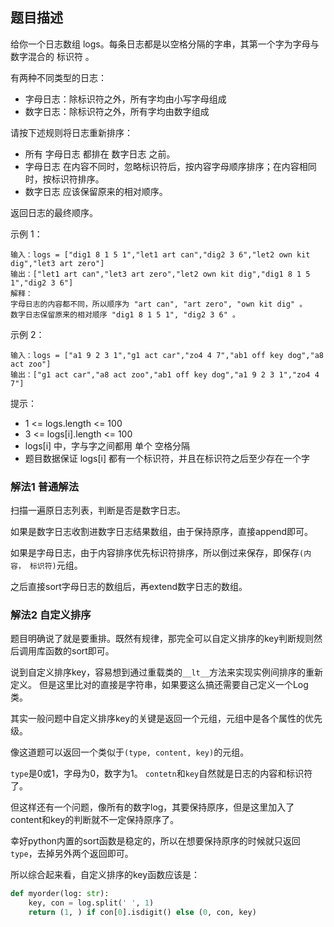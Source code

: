 ## 题目描述
给你一个日志数组 logs。每条日志都是以空格分隔的字串，其第一个字为字母与数字混合的 标识符 。

有两种不同类型的日志：
- 字母日志：除标识符之外，所有字均由小写字母组成
- 数字日志：除标识符之外，所有字均由数字组成

请按下述规则将日志重新排序：
- 所有 字母日志 都排在 数字日志 之前。
- 字母日志 在内容不同时，忽略标识符后，按内容字母顺序排序；在内容相同时，按标识符排序。
- 数字日志 应该保留原来的相对顺序。

返回日志的最终顺序。
 

示例 1：
```
输入：logs = ["dig1 8 1 5 1","let1 art can","dig2 3 6","let2 own kit dig","let3 art zero"]
输出：["let1 art can","let3 art zero","let2 own kit dig","dig1 8 1 5 1","dig2 3 6"]
解释：
字母日志的内容都不同，所以顺序为 "art can", "art zero", "own kit dig" 。
数字日志保留原来的相对顺序 "dig1 8 1 5 1", "dig2 3 6" 。
```
示例 2：
```
输入：logs = ["a1 9 2 3 1","g1 act car","zo4 4 7","ab1 off key dog","a8 act zoo"]
输出：["g1 act car","a8 act zoo","ab1 off key dog","a1 9 2 3 1","zo4 4 7"]
```

提示：
- 1 <= logs.length <= 100
- 3 <= logs[i].length <= 100
- logs[i] 中，字与字之间都用 单个 空格分隔
- 题目数据保证 logs[i] 都有一个标识符，并且在标识符之后至少存在一个字

### 解法1 普通解法
扫描一遍原日志列表，判断是否是数字日志。

如果是数字日志收割进数字日志结果数组，由于保持原序，直接append即可。

如果是字母日志，由于内容排序优先标识符排序，所以倒过来保存，即保存`(内容， 标识符)`元组。

之后直接sort字母日志的数组后，再extend数字日志的数组。


### 解法2 自定义排序
题目明确说了就是要重排。既然有规律，那完全可以自定义排序的key判断规则然后调用库函数的sort即可。

说到自定义排序key，容易想到通过重载类的`__lt__`方法来实现实例间排序的重新定义。
但是这里比对的直接是字符串，如果要这么搞还需要自己定义一个Log类。

其实一般问题中自定义排序key的关键是返回一个元组，元组中是各个属性的优先级。

像这道题可以返回一个类似于`(type, content, key)`的元组。

`type`是0或1，字母为0，数字为1。
`contetn`和`key`自然就是日志的内容和标识符了。

但这样还有一个问题，像所有的数字log，其要保持原序，但是这里加入了content和key的判断就不一定保持原序了。

幸好python内置的sort函数是稳定的，所以在想要保持原序的时候就只返回`type`，去掉另外两个返回即可。

所以综合起来看，自定义排序的key函数应该是：
```python
def myorder(log: str):
    key, con = log.split(' ', 1)
    return (1, ) if con[0].isdigit() else (0, con, key)
```